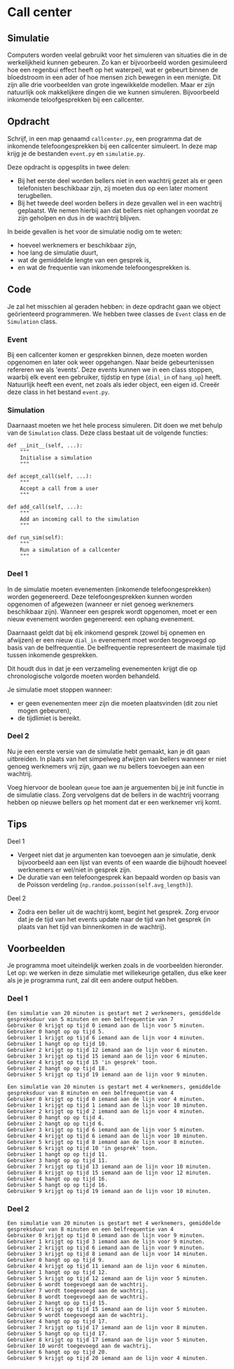 # Call center

## Simulatie

Computers worden veelal gebruikt voor het simuleren van situaties die in de werkelijkheid kunnen gebeuren.
Zo kan er bijvoorbeeld worden gesimuleerd hoe een regenbui effect heeft op het waterpeil, wat er gebeurt binnen de bloedstroom in een ader of hoe mensen zich bewegen in een menigte.
Dit zijn alle drie voorbeelden van grote ingewikkelde modellen. Maar er zijn natuurlijk ook makkelijkere dingen die we kunnen simuleren. Bijvoorbeeld inkomende teloofgesprekken bij een callcenter.

## Opdracht

Schrijf, in een map genaamd `callcenter.py`, een programma dat de inkomende telefoongesprekken bij een callcenter simuleert. In deze map krijg je de bestanden `event.py` en `simulatie.py`.

Deze opdracht is opgesplits in twee delen:
* Bij het eerste deel worden bellers niet in een wachtrij gezet als er geen telefonisten beschikbaar zijn, zij moeten dus op een later moment terugbellen.
* Bij het tweede deel worden bellers in deze gevallen wel in een wachtrij geplaatst. We nemen hierbij aan dat bellers niet ophangen voordat ze zijn geholpen en dus in de wachtrij blijven.

In beide gevallen is het voor de simulatie nodig om te weten:
* hoeveel werknemers er beschikbaar zijn,
* hoe lang de simulatie duurt,
* wat de gemiddelde lengte van een gesprek is,
* en wat de frequentie van inkomende telefoongesprekken is.

## Code

Je zal het misschien al geraden hebben: in deze opdracht gaan we object geörienteerd programmeren. We hebben twee classes de `Event` class en de `Simulation` class.

### Event

Bij een callcenter komen er gesprekken binnen, deze moeten worden opgenomen en later ook weer opgehangen. Naar beide gebeurtenissen refereren we als 'events'.
Deze events kunnen we in een class stoppen, waarbij elk event een gebruiker, tijdstip en type (`dial_in` of `hang_up`) heeft. Natuurlijk heeft een event, net zoals als ieder object, een eigen id.
Creeër deze class in het bestand `event.py`.

### Simulation

Daarnaast moeten we het hele process simuleren. Dit doen we met behulp van de `Simulation` class.
Deze class bestaat uit de volgende functies:

    def __init__(self, ...):
        """
        Initialise a simulation
        """

    def accept_call(self, ...):
        """
        Accept a call from a user
        """

    def add_call(self, ...):
        """
        Add an incoming call to the simulation
        """

    def run_sim(self):
        """
        Run a simulation of a callcenter
        """

### Deel 1
In de simulatie moeten evenementen (inkomende telefoongesprekken) worden gegenereerd. Deze telefoongesprekken kunnen worden opgenomen of afgewezen (wanneer er niet genoeg werknemers beschikbaar zijn).
Wanneer een gesprek wordt opgenomen, moet er een nieuw evenement worden gegenereerd: een ophang evenement.

Daarnaast geldt dat bij elk inkomend gesprek (zowel bij opnemen en afwijzen) er een nieuw `dial_in` evenement moet worden teogevoegd op basis van de belfrequentie. De belfrequentie representeert de maximale tijd tussen inkomende gesprekken.

Dit houdt dus in dat je een verzameling evenementen krijgt die op chronologische volgorde moeten worden behandeld.

Je simulatie moet stoppen wanneer:
* er geen evenementen meer zijn die moeten plaatsvinden (dit zou niet mogen gebeuren),
* de tijdlimiet is bereikt.

### Deel 2
Nu je een eerste versie van de simulatie hebt gemaakt, kan je dit gaan uitbreiden. In plaats van het simpelweg afwijzen van bellers wanneer er niet genoeg werknemers vrij zijn, gaan we nu bellers toevoegen aan een wachtrij.

Voeg hiervoor de boolean `queue` toe aan je arguementen bij je init functie in de simulatie class.
Zorg vervolgens dat de bellers in de wachtrij voorrang hebben op nieuwe bellers op het moment dat er een werknemer vrij komt.

## Tips

Deel 1
* Vergeet niet dat je argumenten kan toevoegen aan je simulatie, denk bijvoorbeeld aan een lijst van events of een waarde die bijhoudt hoeveel werknemers er wel/niet in gesprek zijn.
* De duratie van een telefoongesprek kan bepaald worden op basis van de Poisson verdeling (`np.random.poisson(self.avg_length)`).

Deel 2
* Zodra een beller uit de wachtrij komt, begint het gesprek. Zorg ervoor dat je de tijd van het events update naar de tijd van het gesprek (in plaats van het tijd van binnenkomen in de wachtrij).


## Voorbeelden

Je programma moet uiteindelijk werken zoals in de voorbeelden hieronder. Let op: we werken in deze simulatie met willekeurige getallen, dus elke keer als je je programma runt, zal dit een andere output hebben.

### Deel 1

    Een simulatie van 20 minuten is gestart met 2 werknemers, gemiddelde gespreksduur van 5 minuten en een belfrequentie van 7
    Gebruiker 0 krijgt op tijd 0 iemand aan de lijn voor 5 minuten.
    Gebruiker 0 hangt op op tijd 5.
    Gebruiker 1 krijgt op tijd 6 iemand aan de lijn voor 4 minuten.
    Gebruiker 1 hangt op op tijd 10.
    Gebruiker 2 krijgt op tijd 12 iemand aan de lijn voor 6 minuten.
    Gebruiker 3 krijgt op tijd 15 iemand aan de lijn voor 6 minuten.
    Gebruiker 4 krijgt op tijd 15 'in gesprek' toon.
    Gebruiker 2 hangt op op tijd 18.
    Gebruiker 5 krijgt op tijd 19 iemand aan de lijn voor 9 minuten.

    Een simulatie van 20 minuten is gestart met 4 werknemers, gemiddelde gespreksduur van 8 minuten en een belfrequentie van 4
    Gebruiker 0 krijgt op tijd 0 iemand aan de lijn voor 4 minuten.
    Gebruiker 1 krijgt op tijd 1 iemand aan de lijn voor 10 minuten.
    Gebruiker 2 krijgt op tijd 2 iemand aan de lijn voor 4 minuten.
    Gebruiker 0 hangt op op tijd 4.
    Gebruiker 2 hangt op op tijd 6.
    Gebruiker 3 krijgt op tijd 6 iemand aan de lijn voor 5 minuten.
    Gebruiker 4 krijgt op tijd 6 iemand aan de lijn voor 10 minuten.
    Gebruiker 5 krijgt op tijd 8 iemand aan de lijn voor 8 minuten.
    Gebruiker 6 krijgt op tijd 10 'in gesprek' toon.
    Gebruiker 1 hangt op op tijd 11.
    Gebruiker 3 hangt op op tijd 11.
    Gebruiker 7 krijgt op tijd 13 iemand aan de lijn voor 10 minuten.
    Gebruiker 8 krijgt op tijd 15 iemand aan de lijn voor 12 minuten.
    Gebruiker 4 hangt op op tijd 16.
    Gebruiker 5 hangt op op tijd 16.
    Gebruiker 9 krijgt op tijd 19 iemand aan de lijn voor 10 minuten.

### Deel 2

    Een simulatie van 20 minuten is gestart met 4 werknemers, gemiddelde gespreksduur van 8 minuten en een belfrequentie van 4
    Gebruiker 0 krijgt op tijd 0 iemand aan de lijn voor 9 minuten.
    Gebruiker 1 krijgt op tijd 3 iemand aan de lijn voor 9 minuten.
    Gebruiker 2 krijgt op tijd 6 iemand aan de lijn voor 9 minuten.
    Gebruiker 3 krijgt op tijd 8 iemand aan de lijn voor 14 minuten.
    Gebruiker 0 hangt op op tijd 9.
    Gebruiker 4 krijgt op tijd 11 iemand aan de lijn voor 6 minuten.
    Gebruiker 1 hangt op op tijd 12.
    Gebruiker 5 krijgt op tijd 12 iemand aan de lijn voor 5 minuten.
    Gebruiker 6 wordt toegevoegd aan de wachtrij.
    Gebruiker 7 wordt toegevoegd aan de wachtrij.
    Gebruiker 8 wordt toegevoegd aan de wachtrij.
    Gebruiker 2 hangt op op tijd 15.
    Gebruiker 6 krijgt op tijd 15 iemand aan de lijn voor 5 minuten.
    Gebruiker 9 wordt toegevoegd aan de wachtrij.
    Gebruiker 4 hangt op op tijd 17.
    Gebruiker 7 krijgt op tijd 17 iemand aan de lijn voor 8 minuten.
    Gebruiker 5 hangt op op tijd 17.
    Gebruiker 8 krijgt op tijd 17 iemand aan de lijn voor 5 minuten.
    Gebruiker 10 wordt toegevoegd aan de wachtrij.
    Gebruiker 6 hangt op op tijd 20.
    Gebruiker 9 krijgt op tijd 20 iemand aan de lijn voor 4 minuten.

